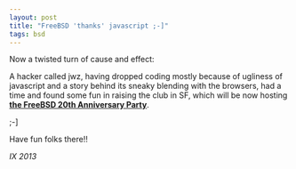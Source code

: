 ```yaml
---
layout: post
title: "FreeBSD 'thanks' javascript ;-]"
tags: bsd
---
```


Now a twisted turn of cause and effect:

A hacker called jwz, having dropped coding mostly because of ugliness
of javascript and a story behind its sneaky blending with the
browsers, had a time and found some fun in raising the club in SF,
which will be now hosting [**the FreeBSD 20th Anniversary Party**][fbsd20y].

;-]

Have fun folks there!!

<!--eoe-->
*IX 2013*

[fbsd20y]: http://rsvp.ixsystems.com/
